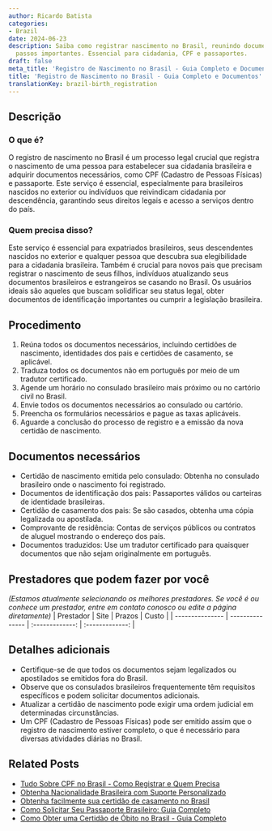 ```yaml
---
author: Ricardo Batista
categories:
- Brazil
date: 2024-06-23
description: Saiba como registrar nascimento no Brasil, reunindo documentos e seguindo
  passos importantes. Essencial para cidadania, CPF e passaportes.
draft: false
meta_title: 'Registro de Nascimento no Brasil - Guia Completo e Documentos'
title: 'Registro de Nascimento no Brasil - Guia Completo e Documentos'
translationKey: brazil-birth_registration
---
```



## Descrição
### O que é?
O registro de nascimento no Brasil é um processo legal crucial que registra o nascimento de uma pessoa para estabelecer sua cidadania brasileira e adquirir documentos necessários, como CPF (Cadastro de Pessoas Físicas) e passaporte. Este serviço é essencial, especialmente para brasileiros nascidos no exterior ou indivíduos que reivindicam cidadania por descendência, garantindo seus direitos legais e acesso a serviços dentro do país.

### Quem precisa disso?
Este serviço é essencial para expatriados brasileiros, seus descendentes nascidos no exterior e qualquer pessoa que descubra sua elegibilidade para a cidadania brasileira. Também é crucial para novos pais que precisam registrar o nascimento de seus filhos, indivíduos atualizando seus documentos brasileiros e estrangeiros se casando no Brasil. Os usuários ideais são aqueles que buscam solidificar seu status legal, obter documentos de identificação importantes ou cumprir a legislação brasileira.

## Procedimento

1. Reúna todos os documentos necessários, incluindo certidões de nascimento, identidades dos pais e certidões de casamento, se aplicável.
2. Traduza todos os documentos não em português por meio de um tradutor certificado.
3. Agende um horário no consulado brasileiro mais próximo ou no cartório civil no Brasil.
4. Envie todos os documentos necessários ao consulado ou cartório.
5. Preencha os formulários necessários e pague as taxas aplicáveis.
6. Aguarde a conclusão do processo de registro e a emissão da nova certidão de nascimento.

## Documentos necessários

- Certidão de nascimento emitida pelo consulado: Obtenha no consulado brasileiro onde o nascimento foi registrado.
- Documentos de identificação dos pais: Passaportes válidos ou carteiras de identidade brasileiras.
- Certidão de casamento dos pais: Se são casados, obtenha uma cópia legalizada ou apostilada.
- Comprovante de residência: Contas de serviços públicos ou contratos de aluguel mostrando o endereço dos pais.
- Documentos traduzidos: Use um tradutor certificado para quaisquer documentos que não sejam originalmente em português.

## Prestadores que podem fazer por você
_(Estamos atualmente selecionando os melhores prestadores. Se você é ou conhece um prestador, entre em contato conosco ou edite a página diretamente)_
| Prestador        |     Site     |     Prazos    |       Custo      |
| --------------- | --------------- |  :-------------: | :-------------: |

## Detalhes adicionais

- Certifique-se de que todos os documentos sejam legalizados ou apostilados se emitidos fora do Brasil.
- Observe que os consulados brasileiros frequentemente têm requisitos específicos e podem solicitar documentos adicionais.
- Atualizar a certidão de nascimento pode exigir uma ordem judicial em determinadas circunstâncias. 
- Um CPF (Cadastro de Pessoas Físicas) pode ser emitido assim que o registro de nascimento estiver completo, o que é necessário para diversas atividades diárias no Brasil.
## Related Posts

- [Tudo Sobre CPF no Brasil - Como Registrar e Quem Precisa](https://tramitit.com/pt/guides/brazil/cadastro_de_pessoas_físicas/)
- [Obtenha Nacionalidade Brasileira com Suporte Personalizado](https://tramitit.com/pt/guides/brazil/solicitação_de_nacionalidade/)
- [Obtenha facilmente sua certidão de casamento no Brasil](https://tramitit.com/pt/guides/brazil/certidão_de_casamento/)
- [Como Solicitar Seu Passaporte Brasileiro: Guia Completo](https://tramitit.com/pt/guides/brazil/emissão_de_passaporte/)
- [Como Obter uma Certidão de Óbito no Brasil - Guia Completo](https://tramitit.com/pt/guides/brazil/certidão_de_óbito/)